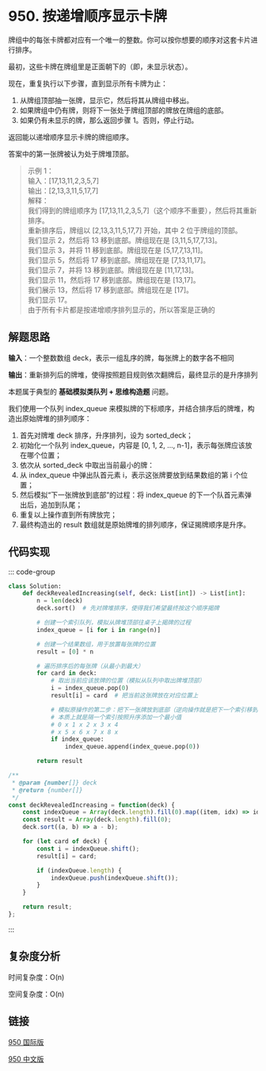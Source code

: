 # 950. 按递增顺序显示卡牌 <Badge type="warning" text="Medium" />

牌组中的每张卡牌都对应有一个唯一的整数。你可以按你想要的顺序对这套卡片进行排序。

最初，这些卡牌在牌组里是正面朝下的（即，未显示状态）。

现在，重复执行以下步骤，直到显示所有卡牌为止：

1. 从牌组顶部抽一张牌，显示它，然后将其从牌组中移出。
2. 如果牌组中仍有牌，则将下一张处于牌组顶部的牌放在牌组的底部。
3. 如果仍有未显示的牌，那么返回步骤 1。否则，停止行动。

返回能以递增顺序显示卡牌的牌组顺序。

答案中的第一张牌被认为处于牌堆顶部。

>示例 1：  
输入：[17,13,11,2,3,5,7]  
输出：[2,13,3,11,5,17,7]  
解释：  
我们得到的牌组顺序为 [17,13,11,2,3,5,7]（这个顺序不重要），然后将其重新排序。  
重新排序后，牌组以 [2,13,3,11,5,17,7] 开始，其中 2 位于牌组的顶部。  
我们显示 2，然后将 13 移到底部。牌组现在是 [3,11,5,17,7,13]。  
我们显示 3，并将 11 移到底部。牌组现在是 [5,17,7,13,11]。  
我们显示 5，然后将 17 移到底部。牌组现在是 [7,13,11,17]。  
我们显示 7，并将 13 移到底部。牌组现在是 [11,17,13]。  
我们显示 11，然后将 17 移到底部。牌组现在是 [13,17]。  
我们展示 13，然后将 17 移到底部。牌组现在是 [17]。  
我们显示 17。  
由于所有卡片都是按递增顺序排列显示的，所以答案是正确的

## 解题思路

**输入**：一个整数数组 deck，表示一组乱序的牌，每张牌上的数字各不相同

**输出**：重新排列后的牌堆，使得按照题目规则依次翻牌后，最终显示的是升序排列

本题属于典型的 **基础模拟类队列 + 思维构造题** 问题。

我们使用一个队列 index_queue 来模拟牌的下标顺序，并结合排序后的牌堆，构造出原始牌堆的排列顺序：

1. 首先对牌堆 deck 排序，升序排列，设为 sorted_deck；
2. 初始化一个队列 index_queue，内容是 [0, 1, 2, ..., n-1]，表示每张牌应该放在哪个位置；
3. 依次从 sorted_deck 中取出当前最小的牌：
4. 从 index_queue 中弹出队首元素 i，表示这张牌要放到结果数组的第 i 个位置；
5. 然后模拟“下一张牌放到底部”的过程：将 index_queue 的下一个队首元素弹出后，追加到队尾；
6. 重复以上操作直到所有牌放完；
7. 最终构造出的 result 数组就是原始牌堆的排列顺序，保证揭牌顺序是升序。


## 代码实现

::: code-group

```python
class Solution:
    def deckRevealedIncreasing(self, deck: List[int]) -> List[int]:
        n = len(deck)
        deck.sort()  # 先对牌堆排序，使得我们希望最终按这个顺序揭牌

        # 创建一个索引队列，模拟从牌堆顶部往桌子上揭牌的过程
        index_queue = [i for i in range(n)]

        # 创建一个结果数组，用于放置每张牌的位置
        result = [0] * n

        # 遍历排序后的每张牌（从最小到最大）
        for card in deck:
            # 取出当前应该放牌的位置（模拟从队列中取出牌堆顶部）
            i = index_queue.pop(0)
            result[i] = card  # 把当前这张牌放在对应位置上

            # 模拟原操作的第二步：把下一张牌放到底部（逆向操作就是把下一个索引移到队列末尾）
            # 本质上就是隔一个索引按照升序添加一个最小值
            # 0 x 1 x 2 x 3 x 4
            # x 5 x 6 x 7 x 8 x
            if index_queue:
                index_queue.append(index_queue.pop(0))

        return result
```

```javascript
/**
 * @param {number[]} deck
 * @return {number[]}
 */
const deckRevealedIncreasing = function(deck) {
    const indexQueue = Array(deck.length).fill(0).map((item, idx) => idx);
    const result = Array(deck.length).fill(0);
    deck.sort((a, b) => a - b);

    for (let card of deck) {
        const i = indexQueue.shift();
        result[i] = card;

        if (indexQueue.length) {
            indexQueue.push(indexQueue.shift());
        }
    }

    return result;
};
```

:::

## 复杂度分析

时间复杂度：O(n)

空间复杂度：O(n)

## 链接

[950 国际版](https://leetcode.com/problems/reveal-cards-in-increasing-order/description/)

[950 中文版](https://leetcode.cn/problems/reveal-cards-in-increasing-order/description/)
